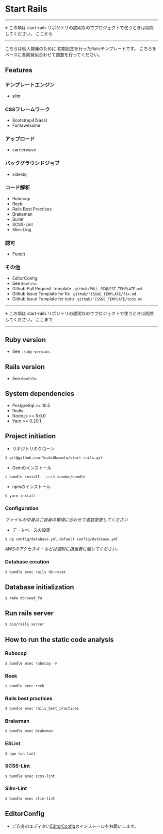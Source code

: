 # Start Rails

---

※ この項は start-rails リポジトリの説明なのでプロジェクトで使うときは削除してください。 ここから

---

こちらは個人開発のために
初期設定を行ったRailsテンプレートです。
こちらをベースに各開発似合わせて調整を行ってください。

## Features

### テンプレートエンジン

- slim

### CSSフレームワーク

- Bootstrap4(Sass)
- Fontawesome

### アップロード

- carrierwave

### バックグラウンドジョブ

- sidekiq

### コード解析

- Rubocop
- Reek
- Rails Best Practices
- Brakeman
- Bullet
- SCSS-Lint
- Slim-Ling

### 認可

- Pundit

### その他

- EditorConfig
- See `Gemfile`.
- Github Pull Request Template `.github/PULL_REQUEST_TEMPLATE.md`
- Github Issue Template for fix `.github/'ISSUE_TEMPLATE/fix.md`
- Github Issue Template for todo `.github/'ISSUE_TEMPLATE/todo.md`

---

※ この項は start-rails リポジトリの説明なのでプロジェクトで使うときは削除してください。 ここまで

---

## Ruby version

- See `.ruby-version`.

## Rails version

- See `Gemfile`.

## System dependencies

- PostgreSql >= 10.5
- Redis
- Node.js >= 6.0.0
- Yarn >= 0.20.1

## Project initiation

- リポジトリのクローン

```bash
$ git@github.com:YuukiOkamoto/start-rails.git
```

- Gemのインストール

```bash
$ bundle install --path vendor/bundle
```

- npmのインストール

```bash
$ yarn install
```

### Configuration

*ファイルの中身はご自身の環境に合わせて適宜変更してください*

- データベースの設定

```bash
$ cp config/database.yml.default config/database.yml
```

*AWSのアクセスキーなどは個別に担当者に聞いてください。*

### Database creation

```bash
$ bundle exec rails db:reset
```

## Database initialization
```
$ rake db:seed_fu
```

## Run rails server

```bash
$ bin/rails server
```

## How to run the static code analysis

### Rubocop

```bash
$ bundle exec rubocop -R
```

### Reek

```bash
$ bundle exec reek
```

### Rails best practices

```bash
$ bundle exec rails_best_practices
```

### Brakeman

```bash
$ bundle exec brakeman
```

### ESLint

```bash
$ npm run lint
```

### SCSS-Lint

```bash
$ bundle exec scss-lint
```

### Slim-Lint

```bash
$ bundle exec slim-lint
```

## EditorConfig

-  ご自身のエディタに[EditorConfig](http://editorconfig.org/)のインストールをお願いします。
